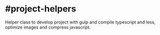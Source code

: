#project-helpers
===============
Helper class to develop project with gulp and compile typescript and less, optimize images and compress javascript.
